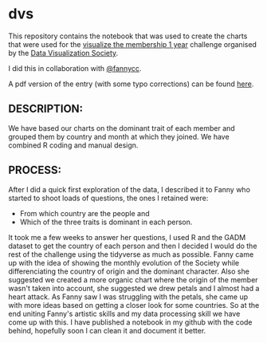 # dvs
This repository contains the notebook that was used to create the charts that were used for the [visualize the membership 1 year](https://www.datavisualizationsociety.com/one-year-membership-challenge/2020/5/4/dvs-is-global-with-room-to-grow-wzw6x-ytd3c) challenge organised by the [Data Visualization Society](https://www.datavisualizationsociety.com/). 

I did this in collaboration with [@fannycc](https://github.com/fannycc).

A pdf version of the entry (with some typo corrections) can be found [here](https://github.com/gretacv/dvs/blob/master/DVS_2020.pdf).

## DESCRIPTION:
We have based our charts on the dominant trait of each member and grouped them by country and month at which they joined. We have combined R coding and manual design.
## PROCESS:

After I did a quick first exploration of the data, I described it to Fanny who started to shoot loads of questions, the ones I retained were: 
- From which country are the people and 
- Which of the three traits is dominant in each person. 

It took me a few weeks to answer her questions, I used R and the GADM dataset to get the country of each person and then I decided I would do the rest of the challenge using the tidyverse as much as possible. Fanny came up with the idea of showing the monthly evolution of the Society while differenciating the country of origin and the dominant character. Also she suggested we created a more organic chart where the origin of the member wasn't taken into account, she suggested we drew petals and I almost had a heart attack. As Fanny saw I was struggling with the petals, she came up with more ideas based on getting a closer look for some countries. So at the end uniting Fanny's artistic skills and my data processing skill we have come up with this. I have published a notebook in my github with the code behind, hopefully soon I can clean it and document it better.
